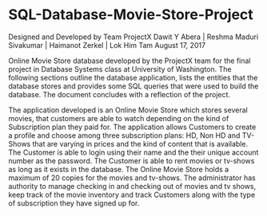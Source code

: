 # SQL-Database-Movie-Store-Project

Designed   and   Developed   by   Team   ProjectX
Dawit   Y   Abera   |   Reshma   Maduri   Sivakumar   |   Haimanot   Zerkel   |   Lok   Him   Tam
August   17,   2017

Online   Movie   Store   database   developed by   the   ProjectX   team   for   the   final   project   in   Database   Systems   class   at   University   of Washington.   The   following   sections   outline   the   database   application,   lists   the entities   that   the   database   stores   and   provides   some   SQL   queries   that   were   used   to build   the   database.   The   document   concludes   with   a   reflection   of   the   project.


The   application   developed   is   an   Online   Movie   Store   which   stores   several   movies, that   customers   are   able   to   watch   depending   on   the   kind   of   Subscription   plan   they paid   for.   The   application   allows   Customers   to   create   a   profile   and   choose   among three   subscription   plans:   HD,   Non   HD   and   TV-Shows   that   are   varying   in   prices   and the   kind   of   content   that   is   available.   The   Customer   is   able   to   login   using   their   name and   the   their   unique   account   number   as   the   password.      The   Customer   is   able   to rent   movies   or   tv-shows   as   long   as   it   exists   in   the   database.   The   Online   Movie   Store holds   a   maximum   of   20   copies   for   the   movies   and   tv-shows.   The   administrator   has authority   to   manage   checking   in   and   checking   out   of   movies   and   tv   shows,   keep track   of   the   movie   inventory   and   track   Customers   along   with   the   type   of subscription   they   have   signed   up   for.
